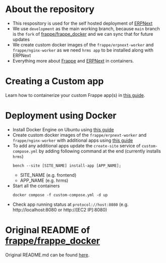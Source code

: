 # About the repository

- This respository is used for the self hosted deployment of [ERPNext](https://github.com/frappe/erpnext)
- We use `development` as the main working branch, because `main` branch is the `fork` of [frappe/frappe_docker](https://github.com/frappe/frappe_docker) and we can sync that for future updates
- We create custom docker images of the `frappe/erpnext-worker` and `frappe/nginx-worker` as we need `hrms app` to be installed along with ERPNext
- Everything more about [Frappe](https://github.com/frappe/frappe) and [ERPNext](https://github.com/frappe/erpnext) in containers.

# Creating a Custom app

Learn how to containerize your custom Frappe app(s) in [this guide](custom_app/README.md).

# Deployment using Docker
- Install Docker Engine on Ubuntu using [this guide](https://docs.docker.com/engine/install/ubuntu/)
- Create custom docker images of the `frappe/erpnext-worker` and `frappe/nginx-worker` with additional apps using [this guide](custom_app/README.md)
- To add any additional apps update the `create-site` service of `custom-compose.yml` by adding following command at the end (currently installs `hrms`)
  ```shell
  bench --site [SITE_NAME] install-app [APP_NAME];
  ```
  - SITE_NAME (e.g. frontend)
  - APP_NAME (e.g. hrms)
- Start all the containers
  ```shell
  docker compose -f custom-compose.yml -d up
  ```
- Check app running status at `protocol://host:8080` (e.g. http://localhost:8080 or http://[EC2 IP]:8080)
# Original README of [frappe/frappe_docker](https://github.com/frappe/frappe_docker)

Original README.md can be found [here](original/README.md).